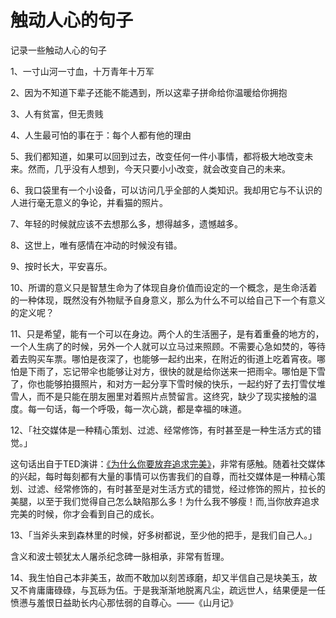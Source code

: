 # 触动人心的句子


记录一些触动人心的句子

1、一寸山河一寸血，十万青年十万军

2、因为不知道下辈子还能不能遇到，所以这辈子拼命给你温暖给你拥抱

3、人有贫富，但无贵贱

4、人生最可怕的事在于：每个人都有他的理由

5、我们都知道，如果可以回到过去，改变任何一件小事情，都将极大地改变未来。然而，几乎没有人想到，今天只要小小改变，就会改变自己的未来。

6、我口袋里有一个小设备，可以访问几乎全部的人类知识。我却用它与不认识的人进行毫无意义的争论，并看猫的照片。

7、年轻的时候就应该不去想那么多，想得越多，遗憾越多。

8、这世上，唯有感情在冲动的时候没有错。

9、按时长大，平安喜乐。

10、所谓的意义只是智慧生命为了体现自身价值而设定的一个概念，是生命活着的一种体现，既然没有外物赋予自身意义，那么为什么不可以给自己下一个有意义的定义呢？ 

11、只是希望，能有一个可以在身边。两个人的生活圈子，是有着重叠的地方的，一个人生病了的时候，另外一个人就可以立马过来照顾。不需要心急如焚的，等待着去购买车票。哪怕是夜深了，也能够一起约出来，在附近的街道上吃着宵夜。哪怕是下雨了，忘记带伞也能够让对方，很快的就是给你送来一把雨伞。哪怕是下雪了，你也能够拍摄照片，和对方一起分享下雪时候的快乐，一起约好了去打雪仗堆雪人，而不是只能在朋友圈里对着照片点赞留言。这终究，缺少了现实接触的温度。每一句话，每一个呼吸，每一次心跳，都是幸福的味道。

12、「社交媒体是一种精心策划、过滤、经常修饰，有时甚至是一种生活方式的错觉。」

这句话出自于TED演讲：[《为什么你要放弃追求完美》](https://www.bilibili.com/video/av93620280)，非常有感触。随着社交媒体的兴起，每时每刻都有大量的事情可以伤害我们的自尊，而社交媒体是一种精心策划、过滤、经常修饰的，有时甚至是对生活方式的错觉，经过修饰的照片，拉长的美腿，以至于我们觉得自己怎么缺陷那么多！为什么我不够瘦！而,当你放弃追求完美的时候，你才会看到自己的成长。

13、「当斧头来到森林里的时候，好多树都说，至少他的把手，是我们自己人。」

含义和波士顿犹太人屠杀纪念碑一脉相承，非常有哲理。

14、我生怕自己本非美玉，故而不敢加以刻苦琢磨，却又半信自己是块美玉，故又不肯庸庸碌碌，与瓦砾为伍。于是我渐渐地脱离凡尘，疏远世人，结果便是一任愤懑与羞恨日益助长内心那怯弱的自尊心。——《山月记》
